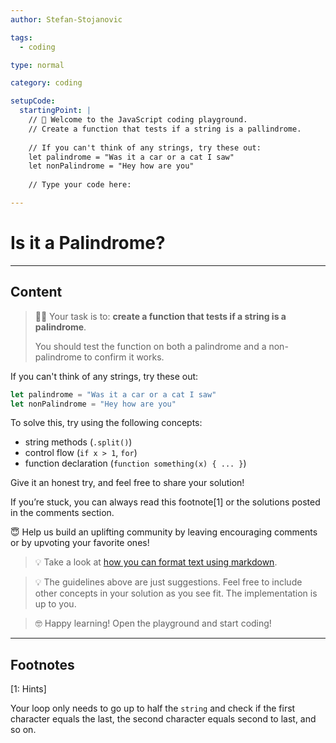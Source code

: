 ```yaml
---
author: Stefan-Stojanovic

tags:
  - coding

type: normal

category: coding

setupCode:
  startingPoint: |
    // 👋 Welcome to the JavaScript coding playground. 
    // Create a function that tests if a string is a pallindrome.
    
    // If you can't think of any strings, try these out:
    let palindrome = "Was it a car or a cat I saw"
    let nonPalindrome = "Hey how are you"
    
    // Type your code here:

---
```


# Is it a Palindrome?

---

## Content

> 👩‍💻 Your task is to: **create a function that tests if a string is a palindrome**.
>
> You should test the function on both a palindrome and a non-palindrome to confirm it works.

If you can't think of any strings, try these out:
```javascript
let palindrome = "Was it a car or a cat I saw"
let nonPalindrome = "Hey how are you"
```

To solve this, try using the following concepts:
- string methods (`.split()`)
- control flow (`if x > 1`, `for`)
- function declaration (`function something(x) { ... }`)

Give it an honest try, and feel free to share your solution!

If you’re stuck, you can always read this footnote[1] or the solutions posted in the comments section.

😇 Help us build an uplifting community by leaving encouraging comments or by upvoting your favorite ones!

> 💡 Take a look at [how you can format text using markdown](https://www.enki.com/glossary/general/markdown-formatting).

> 💡 The guidelines above are just suggestions. Feel free to include other concepts in your solution as you see fit. The implementation is up to you.

> 🤓 Happy learning! Open the playground and start coding!

---

## Footnotes

[1: Hints]

Your loop only needs to go up to half the `string` and check if the first character equals the last, the second character equals second to last, and so on.
